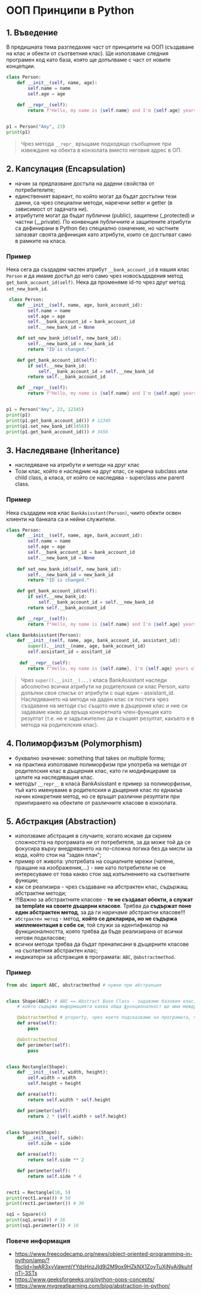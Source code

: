 # ООП Принципи в Python
## 1. Въведение
В предишната тема разгледахме част от принципите на ООП (създаване на клас и обекти от съответния клас). Ще използваме следния програмен код като база, която ще допълваме с част от новите концепции.
```py
class Person:
    def __init__(self, name, age):
        self.name = name
        self.age = age
    
    def __repr__(self):
        return f"Hello, my name is {self.name} and I'm {self.age} years old"


p1 = Person("Amy", 23)
print(p1)
```
> Чрез метода `__repr_` връщаме подходящо съобщение при извеждане на обекта в конзолата вместо неговия адрес в ОП.

## 2. Капсулация (Encapsulation)
* начин за предпазване достъпа на дадени свойства от потребителите;
* единственият вариант, по който могат да бъдат достъпни тези данни, са чрез специални методи, наречени setter и getter (в зависимост от задачата ни).
* атрибутите могат да бъдат публични (public), защитени (_protected) и частни (__private). По конвенция публичните и защитените атрибути са дефинирани в Python без специално означение, но частните запазват своята дефиниция като атрибути, които се достъпват само в рамките на класа. 

### Пример
 Нека сега да създадем частен атрибут `__bank_account_id` в нашия клас `Person` и да имаме достъп до него само чрез новосъздадения метод `get_bank_account_id(self)`. Нека да променяме id-то чрез друг метод `set_new_bank_id`.
 
```py
 class Person:
    def __init__(self, name, age, bank_account_id):
        self.name = name
        self.age = age
        self.__bank_account_id = bank_account_id
        self.__new_bank_id = None

    def set_new_bank_id(self, new_bank_id):
        self.__new_bank_id = new_bank_id
        return "ID is changed."

    def get_bank_account_id(self):
        if self.__new_bank_id:
            self.__bank_account_id = self.__new_bank_id
        return self.__bank_account_id

    def __repr__(self):
        return f"Hello, my name is {self.name} and I'm {self.age} years old"


p1 = Person("Amy", 23, 12345)
print(p1)
print(p1.get_bank_account_id()) # 12345
print(p1.set_new_bank_id(3456))
print(p1.get_bank_account_id()) # 3456
```

## 3. Наследяване (Inheritance)
* наследяване на атрибути и методи на друг клас
* Този клас, който е наследник на друг клас, се нарича subclass или child class, а класа, от който се наследява - superclass или parent class.

### Пример
Нека създадем нов клас `BankAsisstant(Person)`, чиито обекти освен клиенти на банката са и нейни служители.

```py
class Person:
    def __init__(self, name, age, bank_account_id):
        self.name = name
        self.age = age
        self.__bank_account_id = bank_account_id
        self.__new_bank_id = None
    
    def set_new_bank_id(self, new_bank_id):
        self.__new_bank_id = new_bank_id
        return "ID is changed."

    def get_bank_account_id(self):
        if self.__new_bank_id:
            self.__bank_account_id = self.__new_bank_id
        return self.__bank_account_id

    def __repr__(self):
        return f"Hello, my name is {self.name} and I'm {self.age} years old"

class BankAsisstant(Person):
    def __init__(self, name, age, bank_account_id, assistant_id):
        super().__init__(name, age, bank_account_id)
        self.assistant_id = assitant_id
    
     def __repr__(self):
        return f"Hello, my name is {self.name}, I'm {self.age} years old and I'm a bank assistant with id {self.assistant_id}"
```
> Чрез `super().__init__(...)` класа BankAssistant наследи абсолютно всички атрибути на родителския си клас Person, като допълни своя списък от атрибути с още един - assistant_id. Наследяването на методи на даден клас се постига чрез създаване на методи със същото име в дъщерния клас и ние си задаваме какво да връща конкретната член-функция като резултат (т.е. не е задължително да е същият резултат, какъвто е в метода на родителския клас).

## 4. Полиморфизъм (Polymorphism)

* буквално значение: something that takes on multiple forms;
* на практика използваме полиморфизм при употреба на методи от родителския клас в дъщерния клас, като ги модифицираме за целите на наследяващия клас.
* методът `__repr__` в класа BankAsisstant e пример за полиморфизъм, тъй като именуваме в родителския и дъщерния клас по еднакъв начин конкретния метод, но се връщат различни резултати при принтирането на обектите от различните класове в конзолата.

## 5. Абстракция (Abstraction)

* използваме абстрация в случаите, когато искаме да скрием сложността на програмата ни от потребителя, за да може той да се фокусира върху внедряването на по-сложна логика без да мисли за кода, който стои на "заден план";
* пример от живота: употребата на социалните мрежи (чатене, пращане на изображения,...) - ние като потребители не се интересуваме от това какво стои зад изпълнението на съответните функции;
* как се реализира - чрез създаване на абстрактен клас, съдържащ абстрактни методи;
* !!!Важно за абстрактните класове - **те не създават обекти, а служат за template на своите дъщерни класове**. Трябва да **съдържат поне един абстрактен метод**, за да ги наричаме абстрактни класове!!!
* `абстрактен метод` - метод, **който се декларира, но не съдържа имплементация в себе си**, той служи за идентификатор на функционалността, която трябва да бъде реализирана от всички негови подкласове;
* всички методи трябва да бъдат пренаписани в дъщерните класове на съответния абстрактен клас;
* индикатори за абстракция в програмата: `ABC`, `@abstractmethod`.

### Пример
```py
from abc import ABC, abstractmethod # нужни при абстракция


class Shape(ABC): # ABC == Abstract Base Class - задаваме базовия клас,
    # който съдържа информацията каква обща функционалност ще има между всеки неин дъщерен клас

    @abstractmethod # property, чрез което подсказваме на програмата, че следва абстрактен метод
    def area(self):
        pass

    @abstractmethod
    def perimeter(self):
        pass


class Rectangle(Shape):
    def __init__(self, width, height):
        self.width = width
        self.height = height

    def area(self):
        return self.width * self.height

    def perimeter(self):
        return 2 * (self.width + self.height)


class Square(Shape):
    def __init__(self, side):
        self.side = side

    def area(self):
        return self.side ** 2

    def perimeter(self):
        return self.side * 4


rect1 = Rectangle(10, 5)
print(rect1.area()) # 50
print(rect1.perimeter()) # 30

sq1 = Square(4)
print(sq1.area()) # 16
print(sq1.perimeter()) # 16
```
### Повече информация
* https://www.freecodecamp.org/news/object-oriented-programming-in-python/amp/?fbclid=IwAR3xyVawmtjYYdsHnzJId9i2M9ox9HZkNX1ZoyTuXjNyAi9kuhfnTj-3STs
* https://www.geeksforgeeks.org/python-oops-concepts/
* https://www.mygreatlearning.com/blog/abstraction-in-python/
